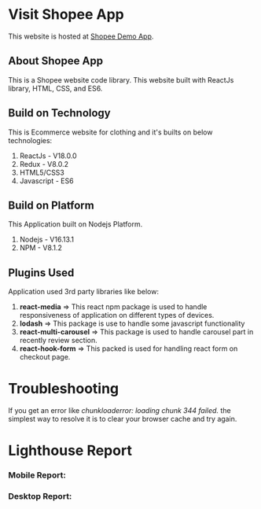 # Visit Shopee App
This website is hosted at [Shopee Demo App](https://single15.github.io/shopee/).

## About Shopee App

This is a Shopee website code library. This website built with ReactJs library, HTML, CSS, and ES6.  

## Build on Technology
This is Ecommerce website for clothing and it's builts on below technologies: 
1. ReactJs - V18.0.0
2. Redux - V8.0.2
3. HTML5/CSS3
4. Javascript - ES6

## Build on Platform
This Application built on Nodejs Platform.
1. Nodejs - V16.13.1
2. NPM - V8.1.2

## Plugins Used
Application used 3rd party libraries like below:
1. **react-media** => This react npm package is used to handle responsiveness of application on different types of devices.
2. **lodash** => This package is use to handle some javascript functionality 
3. **react-multi-carousel** => This package is used to handle carousel part in recently review section. 
4. **react-hook-form** => This packed is used for handling react form on checkout page. 

# Troubleshooting
If you get an error like _chunkloaderror: loading chunk 344 failed._ the simplest way to resolve it is to clear your browser cache and try again. 


# Lighthouse Report
### Mobile Report: 


### Desktop Report: 


### 





